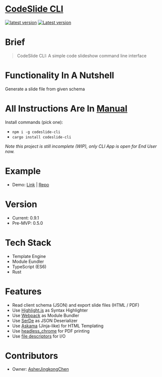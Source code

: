 # [CodeSlide CLI](https://github.com/AsherJingkongChen/codeslide-cli)

[![latest version](https://img.shields.io/npm/v/codeslide-cli.svg)](https://www.npmjs.com/package/codeslide-cli)
[![Latest version](https://img.shields.io/crates/v/codeslide-cli.svg)](https://crates.io/crates/codeslide-cli)

# Brief
> CodeSlide CLI: A simple code slideshow command line interface

# Functionality In A Nutshell
Generate a slide file from given schema

# All Instructions Are In [Manual](https://github.com/AsherJingkongChen/codeslide-cli/blob/main/doc/MANUAL.md)

Install commands (pick one):
- `npm i -g codeslide-cli`
- `cargo install codeslide-cli`

*Note this project is still incomplete (WIP), only CLI App is open for End User now.*

# Example
- Demo: [Link](https://asherjingkongchen.github.io/codeslide-cli-demo)
      | [Repo](https://github.com/AsherJingkongChen/codeslide-cli-demo)

# Version
- Current: 0.9.1
- Pre-MVP: 0.5.0

# Tech Stack
- Template Engine
- Module Eundler
- TypeScript (ES6)
- Rust

# Features
- Read client schema (JSON) and export slide files (HTML / PDF)
- Use [Highlight.js](https://github.com/highlightjs/highlight.js) as Syntax Highlighter
- Use [Webpack](https://webpack.js.org/) as Module Bundler
- Use [SerDe](https://github.com/serde-rs/json) as JSON Deserializer
- Use [Askama](https://github.com/djc/askama) (Jinja-like) for HTML Templating
- Use [headless_chrome](https://github.com/rust-headless-chrome/rust-headless-chrome) for PDF printing
- Use [file descriptors](https://en.wikipedia.org/wiki/File_descriptor) for I/O

# Contributors
- Owner: [AsherJingkongChen](https://github.com/AsherJingkongChen)
